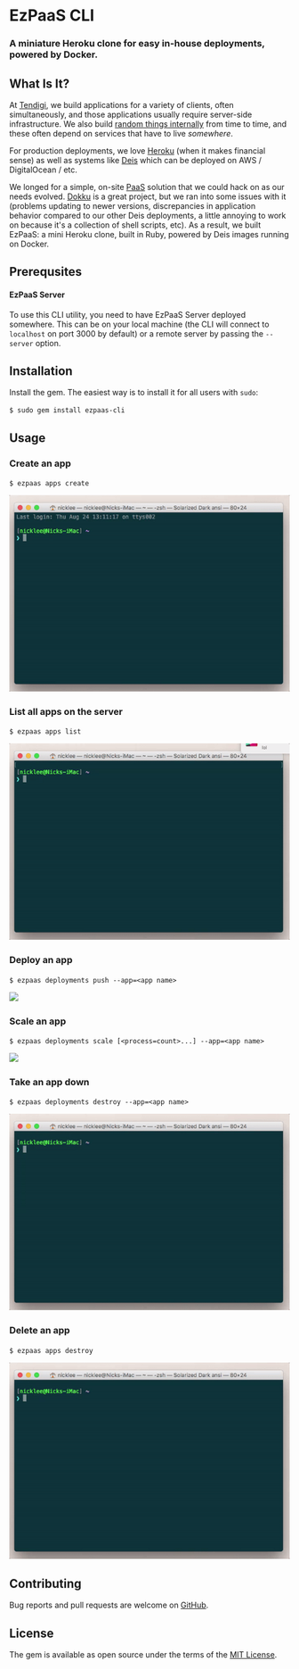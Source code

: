 # EzPaaS CLI
### A miniature Heroku clone for easy in-house deployments, powered by Docker.

## What Is It?

At [Tendigi](http://www.tendigi.com), we build applications for a variety of clients, often simultaneously, and those applications usually require  server-side infrastructure. We also build [random things internally](https://blog.tendigi.com/people-who-are-really-serious-about-software-should-make-their-own-hardware-6983007e7427) from time to time, and these often depend on services that have to live *somewhere*.

For production deployments, we love [Heroku](https://heroku.com) (when it makes financial sense) as well as systems like [Deis](https://deis.com/) which can be deployed on AWS / DigitalOcean / etc.

We longed for a simple, on-site [PaaS](https://en.wikipedia.org/wiki/Platform_as_a_service) solution that we could hack on as our needs evolved. [Dokku](https://github.com/dokku/dokku) is a great project, but we ran into some issues with it (problems updating to newer versions, discrepancies in application behavior compared to our other Deis deployments, a little annoying to work on because it's a collection of shell scripts, etc). As a result, we built EzPaaS: a mini Heroku clone, built in Ruby, powered by Deis images running on Docker.

## Prerequsites

#### EzPaaS Server

To use this CLI utility, you need to have EzPaaS Server deployed somewhere. This can be on your local machine (the CLI will connect to `localhost` on port 3000 by default) or a remote server by passing the `--server` option.

## Installation

Install the gem. The easiest way is to install it for all users with `sudo`:

`$ sudo gem install ezpaas-cli`

## Usage

### Create an app

`$ ezpaas apps create`

![](./assets/create-app.gif)

### List all apps on the server

`$ ezpaas apps list`

![](./assets/list-apps.gif)

### Deploy an app

`$ ezpaas deployments push --app=<app name>`

![](./assets/deploy-app.gif)

### Scale an app

`$ ezpaas deployments scale [<process=count>...] --app=<app name>`

![](./assets/scale-app.gif)

### Take an app down

`$ ezpaas deployments destroy --app=<app name>`

![](./assets/take-app-down.gif)

### Delete an app

`$ ezpaas apps destroy`

![](./assets/destroy-app.gif)


## Contributing

Bug reports and pull requests are welcome on [GitHub]().

## License

The gem is available as open source under the terms of the [MIT License](http://opensource.org/licenses/MIT).
